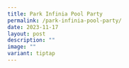```yaml
---
title: Park Infinia Pool Party
permalink: /park-infinia-pool-party/
date: 2023-11-17
layout: post
description: ""
image: ""
variant: tiptap
---
```

